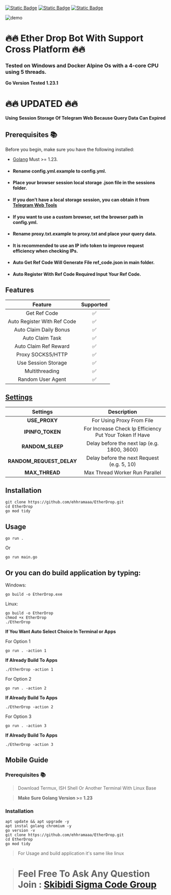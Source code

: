 [![Static Badge](https://img.shields.io/badge/Telegram-Bot%20Link-Link?style=for-the-badge&logo=Telegram&logoColor=white&logoSize=auto&color=blue)](https://t.me/fomo/app?startapp=ref_JDLG5)
[![Static Badge](https://img.shields.io/badge/Telegram-Channel%20Link-Link?style=for-the-badge&logo=Telegram&logoColor=white&logoSize=auto&color=blue)](https://t.me/skibidi_sigma_code)
[![Static Badge](https://img.shields.io/badge/Telegram-Chat%20Link-Link?style=for-the-badge&logo=Telegram&logoColor=white&logoSize=auto&color=blue)](https://t.me/skibidi_sigma_code_chat)

![demo](https://raw.githubusercontent.com/ehhramaaa/EtherDrop/main/demo/demo.png)

# 🔥🔥 Ether Drop Bot With Support Cross Platform 🔥🔥

### Tested on Windows and Docker Alpine Os with a 4-core CPU using 5 threads.

**Go Version Tested 1.23.1**

# 🔥🔥 UPDATED 🔥🔥

**Using Session Storage Of Telegram Web Because Query Data Can Expired**

## Prerequisites 📚

Before you begin, make sure you have the following installed:

- [Golang](https://go.dev/doc/install) Must >= 1.23.
- #### Rename config.yml.example to config.yml.
- #### Place your browser session local storage .json file in the sessions folder.
- #### If you don’t have a local storage session, you can obtain it from [Telegram Web Tools](https://github.com/ehhramaaa/telegram-web-tools)
- #### If you want to use a custom browser, set the browser path in config.yml.
- #### Rename proxy.txt.example to proxy.txt and place your query data.
- #### It is recommended to use an IP info token to improve request efficiency when checking IPs.
- #### Auto Get Ref Code Will Generate File ref_code.json in main folder.
- #### Auto Register With Ref Code Required Input Your Ref Code.

## Features

|           Feature           | Supported |
| :-------------------------: | :-------: |
|        Get Ref Code         |    ✅     |
| Auto Register With Ref Code |    ✅     |
|   Auto Claim Daily Bonus    |    ✅     |
|       Auto Claim Task       |    ✅     |
|    Auto Claim Ref Reward    |    ✅     |
|      Proxy SOCKS5/HTTP      |    ✅     |
|     Use Session Storage     |    ✅     |
|       Multithreading        |    ✅     |
|      Random User Agent      |    ✅     |

## [Settings](https://github.com/ehhramaaa/EtherDrop/blob/main/configs/config.yml.example)

|         Settings         |                       Description                       |
| :----------------------: | :-----------------------------------------------------: |
|      **USE_PROXY**       |                For Using Proxy From File                |
|     **IPINFO_TOKEN**     | For Increase Check Ip Efficiency Put Your Token If Have |
|     **RANDOM_SLEEP**     |       Delay before the next lap (e.g. 1800, 3600)       |
| **RANDOM_REQUEST_DELAY** |       Delay before the next Request (e.g. 5, 10)        |
|      **MAX_THREAD**      |             Max Thread Worker Run Parallel              |

## Installation

```shell
git clone https://github.com/ehhramaaa/EtherDrop.git
cd EtherDrop
go mod tidy
```

## Usage

```shell
go run .
```

Or

```shell
go run main.go
```

## Or you can do build application by typing:

Windows:

```shell
go build -o EtherDrop.exe
```

Linux:

```shell
go build -o EtherDrop
chmod +x EtherDrop
./EtherDrop
```

**If You Want Auto Select Choice In Terminal or Apps**

For Option 1

```shell
go run . -action 1
```

**If Already Build To Apps**

```shell
./EtherDrop -action 1
```

For Option 2

```shell
go run . -action 2
```

**If Already Build To Apps**

```shell
./EtherDrop -action 2
```

For Option 3

```shell
go run . -action 3
```

**If Already Build To Apps**

```shell
./EtherDrop -action 3
```

## Mobile Guide

### Prerequisites 📚

> Download Termux, ISH Shell Or Another Terminal With Linux Base

> **Make Sure Golang Version >= 1.23**

### Installation

```shell
apt update && apt upgrade -y
apt instal golang chromium -y
go version -v
git clone https://github.com/ehhramaaa/EtherDrop.git
cd EtherDrop
go mod tidy
```

> For Usage and build application it's same like linux

> # Feel Free To Ask Any Question Join : [Skibidi Sigma Code Group](https://t.me/skibidi_sigma_code_chat)
